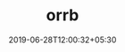 ---
title: "orrb"
date: 2019-06-28T12:00:32+05:30
type: "organisations"
org_name: "OpenAI"
repo_desc: "OpenAI Remote Rendering Backend"
repo_link: https://github.com/openai/orrb
---